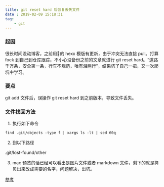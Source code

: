 ```yaml
---
title: git reset hard 后恢复丢失文件
date : 2019-02-09 15:18:31
tag:
    - git
---
```


### 起因

很长时间没动博客，之前用的 hexo 模版有更新，由于冲突无法直接 pull。打算 fock 到自己到仓库跟踪，不小心没备份之前的文章就进行 git reset hard。“道路千万条，安全第一条，行车不规范，唯有泪两行“，结果坑了自己一把，又一次爬坑中学习。

### 要点

git add 文件后，误操作 git reset hard 到之前版本，导致文件丢失。

### 文件找回方法

1. 执行如下命令
```
find .git/objects -type f | xargs ls -lt | sed 60q
```

2. 到以下路径

.git/lost-found/other

3. mac 预览的话已经可以看出是图片文件或者 markdown 文件，剩下的就是拷贝出来改成需要的名字，问题解决，出坑。

[参考](https://www.cnblogs.com/hope-markup/p/6683522.html)